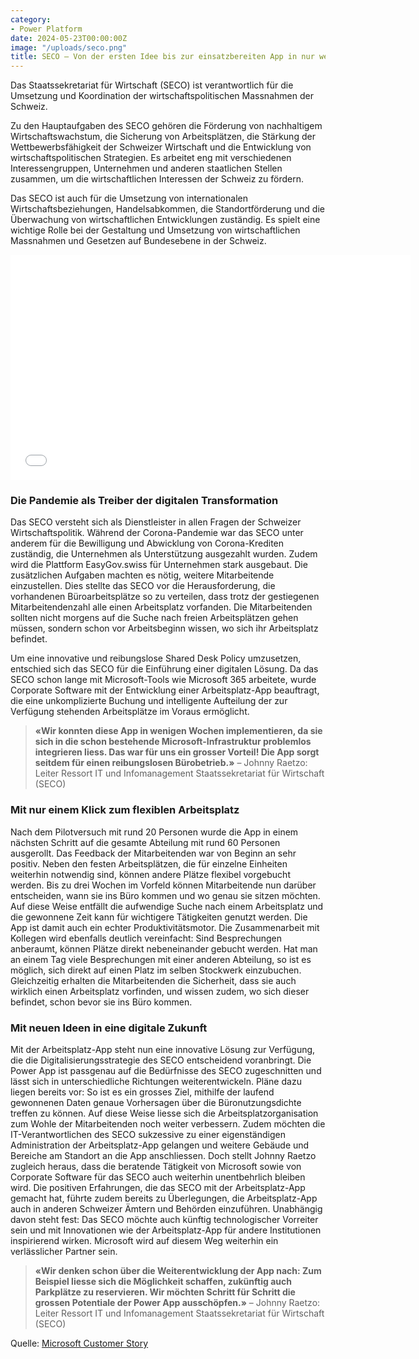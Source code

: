 ```yaml
---
category:
- Power Platform
date: 2024-05-23T00:00:00Z
image: "/uploads/seco.png"
title: SECO – Von der ersten Idee bis zur einsatzbereiten App in nur wenigen Wochen
---
```


Das Staatssekretariat für Wirtschaft (SECO) ist verantwortlich für die Umsetzung und Koordination der wirtschaftspolitischen Massnahmen der Schweiz.

Zu den Hauptaufgaben des SECO gehören die Förderung von nachhaltigem Wirtschaftswachstum, die Sicherung von Arbeitsplätzen, die Stärkung der Wettbewerbsfähigkeit der Schweizer Wirtschaft und die Entwicklung von wirtschaftspolitischen Strategien. Es arbeitet eng mit verschiedenen Interessengruppen, Unternehmen und anderen staatlichen Stellen zusammen, um die wirtschaftlichen Interessen der Schweiz zu fördern.

Das SECO ist auch für die Umsetzung von internationalen Wirtschaftsbeziehungen, Handelsabkommen, die Standortförderung und die Überwachung von wirtschaftlichen Entwicklungen zuständig. Es spielt eine wichtige Rolle bei der Gestaltung und Umsetzung von wirtschaftlichen Massnahmen und Gesetzen auf Bundesebene in der Schweiz.

<iframe class="vidyard_iframe" title="MicrosoftSecoFinal1080pcompressedintermediateProres" src="//play.vidyard.com/rqFsRaAc6SHrkM1frrABFC.html?" width=640 height=360 scrolling="no" frameborder="0" allowtransparency="true" allowfullscreen referrerpolicy="no-referrer-when-downgrade"></iframe>

### Die Pandemie als Treiber der digitalen Transformation

Das SECO versteht sich als Dienstleister in allen Fragen der Schweizer Wirtschaftspolitik. Während der Corona-Pandemie war das SECO unter anderem für die Bewilligung und Abwicklung von Corona-Krediten zuständig, die Unternehmen als Unterstützung ausgezahlt wurden. Zudem wird die Plattform EasyGov.swiss für Unternehmen stark ausgebaut. Die zusätzlichen Aufgaben machten es nötig, weitere Mitarbeitende einzustellen. Dies stellte das SECO vor die Herausforderung, die vorhandenen Büroarbeitsplätze so zu verteilen, dass trotz der gestiegenen Mitarbeitendenzahl alle einen Arbeitsplatz vorfanden. Die Mitarbeitenden sollten nicht morgens auf die Suche nach freien Arbeitsplätzen gehen müssen, sondern schon vor Arbeitsbeginn wissen, wo sich ihr Arbeitsplatz befindet.

Um eine innovative und reibungslose Shared Desk Policy umzusetzen, entschied sich das SECO für die Einführung einer digitalen Lösung. Da das SECO schon lange mit Microsoft-Tools wie Microsoft 365 arbeitete, wurde Corporate Software mit der Entwicklung einer Arbeitsplatz-App beauftragt, die eine unkomplizierte Buchung und intelligente Aufteilung der zur Verfügung stehenden Arbeitsplätze im Voraus ermöglicht.

> **«Wir konnten diese App in wenigen Wochen implementieren, da sie sich in die schon bestehende Microsoft-Infrastruktur problemlos integrieren liess. Das war für uns ein grosser Vorteil! Die App sorgt seitdem für einen reibungslosen Bürobetrieb.»** – Johnny Raetzo: Leiter Ressort IT und Infomanagement Staatssekretariat für Wirtschaft (SECO)

### Mit nur einem Klick zum flexiblen Arbeitsplatz

Nach dem Pilotversuch mit rund 20 Personen wurde die App in einem nächsten Schritt auf die gesamte Abteilung mit rund 60 Personen ausgerollt. Das Feedback der Mitarbeitenden war von Beginn an sehr positiv. Neben den festen Arbeitsplätzen, die für einzelne Einheiten weiterhin notwendig sind, können andere Plätze flexibel vorgebucht werden. Bis zu drei Wochen im Vorfeld können Mitarbeitende nun darüber entscheiden, wann sie ins Büro kommen und wo genau sie sitzen möchten. Auf diese Weise entfällt die aufwendige Suche nach einem Arbeitsplatz und die gewonnene Zeit kann für wichtigere Tätigkeiten genutzt werden. Die App ist damit auch ein echter Produktivitätsmotor. Die Zusammenarbeit mit Kollegen wird ebenfalls deutlich vereinfacht: Sind Besprechungen anberaumt, können Plätze direkt nebeneinander gebucht werden. Hat man an einem Tag viele Besprechungen mit einer anderen Abteilung, so ist es möglich, sich direkt auf einen Platz im selben Stockwerk einzubuchen. Gleichzeitig erhalten die Mitarbeitenden die Sicherheit, dass sie auch wirklich einen Arbeitsplatz vorfinden, und wissen zudem, wo sich dieser befindet, schon bevor sie ins Büro kommen.

### Mit neuen Ideen in eine digitale Zukunft

Mit der Arbeitsplatz-App steht nun eine innovative Lösung zur Verfügung, die die Digitalisierungsstrategie des SECO entscheidend voranbringt. Die Power App ist passgenau auf die Bedürfnisse des SECO zugeschnitten und lässt sich in unterschiedliche Richtungen weiterentwickeln. Pläne dazu liegen bereits vor: So ist es ein grosses Ziel, mithilfe der laufend gewonnenen Daten genaue Vorhersagen über die Büronutzungsdichte treffen zu können. Auf diese Weise liesse sich die Arbeitsplatzorganisation zum Wohle der Mitarbeitenden noch weiter verbessern. Zudem möchten die IT-Verantwortlichen des SECO sukzessive zu einer eigenständigen Administration der Arbeitsplatz-App gelangen und weitere Gebäude und Bereiche am Standort an die App anschliessen. Doch stellt Johnny Raetzo zugleich heraus, dass die beratende Tätigkeit von Microsoft sowie von Corporate Software für das SECO auch weiterhin unentbehrlich bleiben wird. Die positiven Erfahrungen, die das SECO mit der Arbeitsplatz-App gemacht hat, führte zudem bereits zu Überlegungen, die Arbeitsplatz-App auch in anderen Schweizer Ämtern und Behörden einzuführen. Unabhängig davon steht fest: Das SECO möchte auch künftig technologischer Vorreiter sein und mit Innovationen wie der Arbeitsplatz-App für andere Institutionen inspirierend wirken. Microsoft wird auf diesem Weg weiterhin ein verlässlicher Partner sein.

> **«Wir denken schon über die Weiterentwicklung der App nach: Zum Beispiel liesse sich die Möglichkeit schaffen, zukünftig auch Parkplätze zu reservieren. Wir möchten Schritt für Schritt die grossen Potentiale der Power App ausschöpfen.»** – Johnny Raetzo: Leiter Ressort IT und Infomanagement Staatssekretariat für Wirtschaft (SECO)

Quelle: [Microsoft Customer Story](https://customers.microsoft.com/en-us/story/1765086158787530095-seco-power-apps-national-government-de-switzerland)